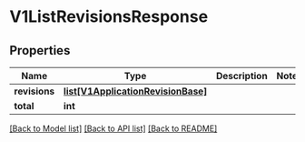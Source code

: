 # V1ListRevisionsResponse

## Properties
Name | Type | Description | Notes
------------ | ------------- | ------------- | -------------
**revisions** | [**list[V1ApplicationRevisionBase]**](V1ApplicationRevisionBase.md) |  | 
**total** | **int** |  | 

[[Back to Model list]](../README.md#documentation-for-models) [[Back to API list]](../README.md#documentation-for-api-endpoints) [[Back to README]](../README.md)

